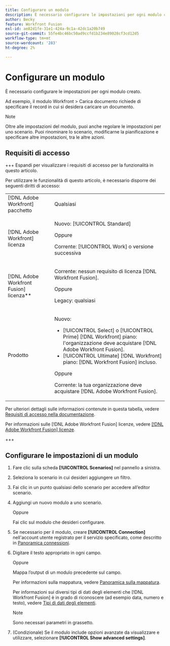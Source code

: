 ```yaml
---
title: Configurare un modulo
description: È necessario configurare le impostazioni per ogni modulo creato.
author: Becky
feature: Workfront Fusion
exl-id: ae82d1fe-31e1-424a-9c1a-42dc1a20b749
source-git-commit: 55fe4bc46bc50ad9ccfd1b234e89028cf3cd12d5
workflow-type: tm+mt
source-wordcount: '283'
ht-degree: 2%

---
```


# Configurare un modulo

È necessario configurare le impostazioni per ogni modulo creato.

Ad esempio, il modulo Workfront > Carica documento richiede di specificare il record in cui si desidera caricare un documento.

>[!NOTE]
>
>Oltre alle impostazioni del modulo, puoi anche regolare le impostazioni per uno scenario. Puoi rinominare lo scenario, modificarne la pianificazione e specificare altre impostazioni, tra le altre azioni.

## Requisiti di accesso

+++ Espandi per visualizzare i requisiti di accesso per la funzionalità in questo articolo.

Per utilizzare le funzionalità di questo articolo, è necessario disporre dei seguenti diritti di accesso:

<table style="table-layout:auto">
 <col> 
 <col> 
 <tbody> 
  <tr> 
   <td role="rowheader">[!DNL Adobe Workfront] pacchetto</td> 
   <td> <p>Qualsiasi</p> </td> 
  </tr> 
  <tr data-mc-conditions=""> 
   <td role="rowheader">[!DNL Adobe Workfront] licenza</td> 
   <td> <p>Nuovo: [!UICONTROL Standard]</p><p>Oppure</p><p>Corrente: [!UICONTROL Work] o versione successiva</p> </td> 
  </tr> 
  <tr> 
   <td role="rowheader">[!DNL Adobe Workfront Fusion] licenza**</td> 
   <td>
   <p>Corrente: nessun requisito di licenza [!DNL Workfront Fusion].</p>
   <p>Oppure</p>
   <p>Legacy: qualsiasi </p>
   </td> 
  </tr> 
  <tr> 
   <td role="rowheader">Prodotto</td> 
   <td>
   <p>Nuovo:</p> <ul><li>[!UICONTROL Select] o [!UICONTROL Prime] [!DNL Workfront] piano: l'organizzazione deve acquistare [!DNL Adobe Workfront Fusion].</li><li>[!UICONTROL Ultimate] [!DNL Workfront] piano: [!DNL Workfront Fusion] incluso.</li></ul>
   <p>Oppure</p>
   <p>Corrente: la tua organizzazione deve acquistare [!DNL Adobe Workfront Fusion].</p>
   </td> 
  </tr>
 </tbody> 
</table>

Per ulteriori dettagli sulle informazioni contenute in questa tabella, vedere [Requisiti di accesso nella documentazione](/help/workfront-fusion/references/licenses-and-roles/access-level-requirements-in-documentation.md).

Per informazioni sulle [!DNL Adobe Workfront Fusion] licenze, vedere [[!DNL Adobe Workfront Fusion] licenze](/help/workfront-fusion/set-up-and-manage-workfront-fusion/licensing-operations-overview/license-automation-vs-integration.md).

+++

## Configurare le impostazioni di un modulo

1. Fare clic sulla scheda **[!UICONTROL Scenarios]** nel pannello a sinistra.
1. Seleziona lo scenario in cui desideri aggiungere un filtro.
1. Fai clic in un punto qualsiasi dello scenario per accedere all’editor scenario.
1. Aggiungi un nuovo modulo a uno scenario.

   Oppure

   Fai clic sul modulo che desideri configurare.

1. Se necessario per il modulo, creare **[!UICONTROL Connection]** nell&#39;account utente registrato per il servizio specificato, come descritto in [Panoramica connessioni](/help/workfront-fusion/get-started-with-fusion/understand-fusion/connection-overview.md).
1. Digitare il testo appropriato in ogni campo.

   Oppure

   Mappa l’output di un modulo precedente sul campo.

   Per informazioni sulla mappatura, vedere [Panoramica sulla mappatura](/help/workfront-fusion/get-started-with-fusion/understand-fusion/mapping-overview.md).

   Per informazioni sui diversi tipi di dati degli elementi che [!DNL Workfront Fusion] è in grado di riconoscere (ad esempio data, numero e testo), vedere [Tipi di dati degli elementi](/help/workfront-fusion/references/mapping-panel/data-types/item-data-types.md).

   >[!NOTE]
   >
   >Sono necessari parametri in grassetto.

1. (Condizionale) Se il modulo include opzioni avanzate da visualizzare e utilizzare, selezionare **[!UICONTROL Show advanced settings]**.
